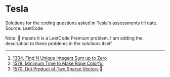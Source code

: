 # Tesla

Solutions for the coding questions asked in Tesla's assessments till date. Source: LeetCode


Note: 🔐 means it is a LeetCode Premium problem. I am adding the description to these problems in the solutions itself


------------------------------------------------------------------------------------------------------------------------

1. [1304. Find N Unique Integers Sum up to Zero](https://leetcode.com/problems/find-n-unique-integers-sum-up-to-zero/description/)
2. [1578. Minimum Time to Make Rope Colorful](https://leetcode.com/problems/minimum-time-to-make-rope-colorful/)
3. [1570. Dot Product of Two Sparse Vectors](https://leetcode.com/problems/dot-product-of-two-sparse-vectors/) 🔐
